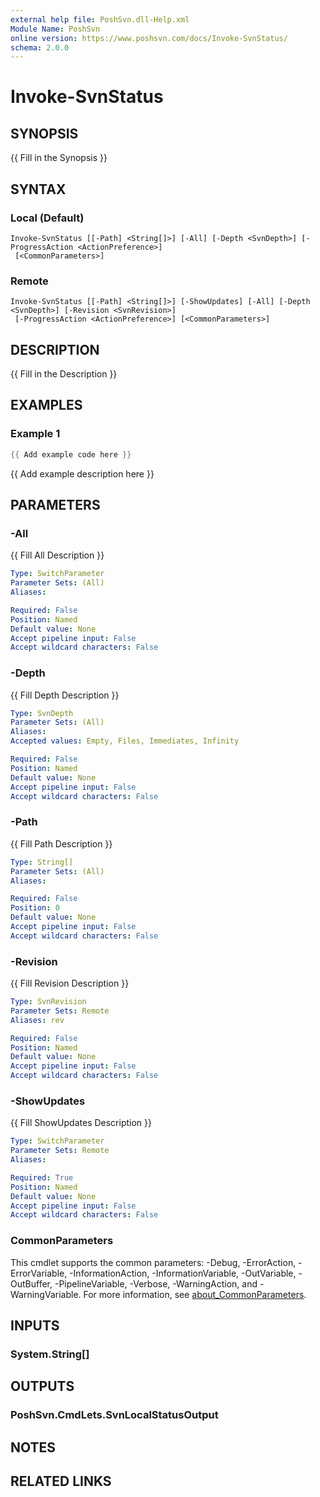 ```yaml
---
external help file: PoshSvn.dll-Help.xml
Module Name: PoshSvn
online version: https://www.poshsvn.com/docs/Invoke-SvnStatus/
schema: 2.0.0
---
```


# Invoke-SvnStatus

## SYNOPSIS
{{ Fill in the Synopsis }}

## SYNTAX

### Local (Default)
```
Invoke-SvnStatus [[-Path] <String[]>] [-All] [-Depth <SvnDepth>] [-ProgressAction <ActionPreference>]
 [<CommonParameters>]
```

### Remote
```
Invoke-SvnStatus [[-Path] <String[]>] [-ShowUpdates] [-All] [-Depth <SvnDepth>] [-Revision <SvnRevision>]
 [-ProgressAction <ActionPreference>] [<CommonParameters>]
```

## DESCRIPTION
{{ Fill in the Description }}

## EXAMPLES

### Example 1
```powershell
{{ Add example code here }}
```

{{ Add example description here }}

## PARAMETERS

### -All
{{ Fill All Description }}

```yaml
Type: SwitchParameter
Parameter Sets: (All)
Aliases:

Required: False
Position: Named
Default value: None
Accept pipeline input: False
Accept wildcard characters: False
```

### -Depth
{{ Fill Depth Description }}

```yaml
Type: SvnDepth
Parameter Sets: (All)
Aliases:
Accepted values: Empty, Files, Immediates, Infinity

Required: False
Position: Named
Default value: None
Accept pipeline input: False
Accept wildcard characters: False
```

### -Path
{{ Fill Path Description }}

```yaml
Type: String[]
Parameter Sets: (All)
Aliases:

Required: False
Position: 0
Default value: None
Accept pipeline input: False
Accept wildcard characters: False
```

### -Revision
{{ Fill Revision Description }}

```yaml
Type: SvnRevision
Parameter Sets: Remote
Aliases: rev

Required: False
Position: Named
Default value: None
Accept pipeline input: False
Accept wildcard characters: False
```

### -ShowUpdates
{{ Fill ShowUpdates Description }}

```yaml
Type: SwitchParameter
Parameter Sets: Remote
Aliases:

Required: True
Position: Named
Default value: None
Accept pipeline input: False
Accept wildcard characters: False
```

### CommonParameters
This cmdlet supports the common parameters: -Debug, -ErrorAction, -ErrorVariable, -InformationAction, -InformationVariable, -OutVariable, -OutBuffer, -PipelineVariable, -Verbose, -WarningAction, and -WarningVariable. For more information, see [about_CommonParameters](http://go.microsoft.com/fwlink/?LinkID=113216).

## INPUTS

### System.String[]

## OUTPUTS

### PoshSvn.CmdLets.SvnLocalStatusOutput

## NOTES

## RELATED LINKS
